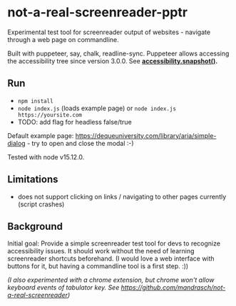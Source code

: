# not-a-real-screenreader-pptr

Experimental test tool for screenreader output of websites - navigate through a web page on commandline. 

Built with puppeteer, say, chalk, readline-sync. Puppeteer allows accessing the accessibility tree since version 3.0.0. See **[accessibility.snapshot()](https://pptr.dev/#?product=Puppeteer&version=v9.1.1&show=api-class-accessibility).**

## Run

- `npm install`
- `node index.js` (loads example page) or `node index.js https://yoursite.com`
- TODO: add flag for headless false/true

Default example page: https://dequeuniversity.com/library/aria/simple-dialog - try to open and close the modal :-)

Tested with node v15.12.0.

## Limitations

- does not support clicking on links / navigating to other pages currently (script crashes)

## Background

Initial goal: Provide a simple screenreader test tool for devs to recognize accessibility issues. It should work without the need of learning screenreader shortcuts beforehand. (I would love a web interface with buttons for it, but having a commandline tool is a first step. :))

*(I also experimented with a chrome extension, but chrome won't allow keyboard events of tabulator key. See https://github.com/mandrasch/not-a-real-screenreader)*

